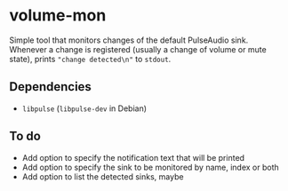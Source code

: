 # volume-mon

Simple tool that monitors changes of the default PulseAudio sink.  
Whenever a change is registered (usually a change of volume or mute state), 
prints `"change detected\n"` to `stdout`.

## Dependencies

- `libpulse` (`libpulse-dev` in Debian)

## To do

- Add option to specify the notification text that will be printed
- Add option to specify the sink to be monitored by name, index or both
- Add option to list the detected sinks, maybe
